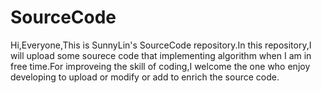 # SourceCode
Hi,Everyone,This is SunnyLin's SourceCode repository.In this repository,I will upload some sourece code that implementing algorithm when I am in free time.For improveing the skill of coding,I welcome the one who enjoy developing to upload or modify or add to enrich the source code.
